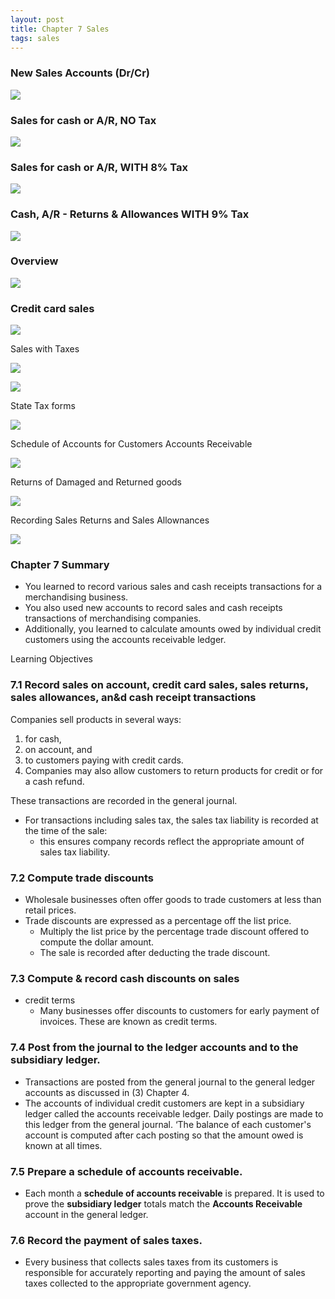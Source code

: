 ```yaml
---
layout: post
title: Chapter 7 Sales
tags: sales
---
```



### New Sales Accounts (Dr/Cr)  

![](/assets/mc-graw-accounting-course/chap7.sales.returns/chap7.1.png)


### Sales for cash or A/R, NO Tax

![](/assets/mc-graw-accounting-course/chap7.sales.returns/1.sales.w.NO.tax.png)


### Sales for cash or A/R, WITH 8% Tax

![](/assets/mc-graw-accounting-course/chap7.sales.returns/2.sales.w.tax.png)


### Cash, A/R - Returns & Allowances WITH 9% Tax

![](/assets/mc-graw-accounting-course/chap7.sales.returns/3.Cash.AR.sales.return.allowances.taxed.png)





### Overview

![](/assets/mc-graw-accounting-course/chap7.sales.returns/chap7.review.png)


### Credit card sales

![](/assets/mc-graw-accounting-course/chap7.sales.returns/credit.card.sales.transactions.png)


Sales with Taxes

![](/assets/mc-graw-accounting-course/chap7.sales.returns/credit.terms.sales.discounbt.definitions.png)

![](/assets/mc-graw-accounting-course/chap7.sales.returns/customer.sales.slip.png)


State Tax forms

![](/assets/mc-graw-accounting-course/chap7.sales.returns/sales.taxes.state.form.png)



Schedule of Accounts for Customers Accounts Receivable

![](/assets/mc-graw-accounting-course/chap7.sales.returns/schedule.of.accounts.receivable.7.5.png)


Returns of Damaged and Returned goods

![](/assets/mc-graw-accounting-course/chap7.sales.returns/account.customer.balance.ledger.png)


Recording Sales Returns and Sales Allownances


![](/assets/mc-graw-accounting-course/chap7.sales.returns/recording.sales.returns.allowances.png)





### Chapter 7 Summary

- You learned to record various sales and cash receipts transactions for a merchandising business. 
- You also used new accounts to record sales and cash receipts transactions of merchandising companies. 
- Additionally, you learned to calculate amounts owed by individual credit customers using the accounts receivable ledger.

Learning Objectives

### 7.1 Record sales on account, credit card sales, sales returns, sales allowances, an&d cash receipt transactions

Companies sell products in several ways:
1. for cash, 
2. on account, and 
3. to customers paying with credit cards. 
4. Companies may also allow customers to return products for credit or for a cash refund. 

These transactions are recorded in the general journal. 

- For transactions including sales tax, the sales tax liability is recorded at the time of the sale: 
   - this ensures company records reflect the appropriate amount of sales tax liability.

### 7.2 Compute trade discounts

- Wholesale businesses often offer goods to trade customers at less than retail prices. 
- Trade discounts are expressed as a percentage off the list price. 
   - Multiply the list price by the percentage trade discount offered to compute the dollar amount.
   - The sale is recorded after deducting the trade discount.

### 7.3 Compute & record cash discounts on sales

- credit terms
   - Many businesses offer discounts to customers for early payment of invoices. These are known as credit terms.

### 7.4 Post from the journal to the ledger accounts and to the subsidiary ledger.

- Transactions are posted from the general journal to the general ledger accounts as discussed in (3) Chapter 4. 
- The accounts of individual credit customers are kept in a subsidiary ledger called the accounts receivable ledger. Daily postings are made to this ledger from the general journal. ‘The balance of each customer's account is computed after cach posting so that the amount owed is known at all times.

### 7.5 Prepare a schedule of accounts receivable.

- Each month a **schedule of accounts receivable** is prepared. It is used to prove the **subsidiary ledger** totals match the **Accounts Receivable** account in the general ledger.

### 7.6 Record the payment of sales taxes.

- Every business that collects sales taxes from its customers is responsible for accurately reporting and paying the amount of sales taxes collected to the appropriate government agency.

